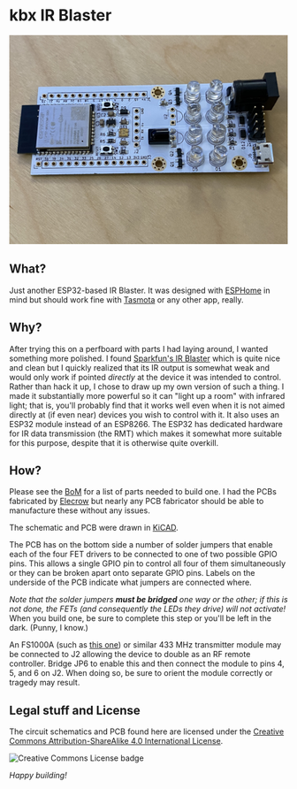 # kbx IR Blaster

![kbxIRBlaster](images/kbxIrBlaster-top.jpg "kbxIRBlaster")

## What?

Just another ESP32-based IR Blaster. It was designed with
 [ESPHome](https://esphome.io) in mind but should work fine with
 [Tasmota](https://tasmota.github.io/docs/) or any other app, really.

## Why?

After trying this on a perfboard with parts I had laying around, I wanted
 something more polished. I found
 [Sparkfun's IR Blaster](https://www.sparkfun.com/products/15031) which is
 quite nice and clean but I quickly realized that its IR output is somewhat
 weak and would only work if pointed _directly_ at the device it was intended
 to control. Rather than hack it up, I chose to draw up my own version of such
 a thing. I made it substantially more powerful so it can "light up a room"
 with infrared light; that is, you'll probably find that it works well even
 when it is not aimed directly at (if even near) devices you wish to control
 with it. It also uses an ESP32 module instead of an ESP8266. The ESP32 has
 dedicated hardware for IR data transmission (the RMT) which makes it somewhat
 more suitable for this purpose, despite that it is otherwise quite overkill.

## How?

Please see the [BoM](kbxIrBlaster.BoM.md) for a list of parts needed to build
 one. I had the PCBs fabricated by [Elecrow](https://www.elecrow.com) but
 nearly any PCB fabricator should be able to manufacture these without any
 issues.

The schematic and PCB were drawn in [KiCAD](https://www.kicad-pcb.org).

The PCB has on the bottom side a number of solder jumpers that enable each of
 the four FET drivers to be connected to one of two possible GPIO pins. This
 allows a single GPIO pin to control all four of them simultaneously or they
 can be broken apart onto separate GPIO pins. Labels on the underside of the
 PCB indicate what jumpers are connected where.

_Note that the solder jumpers **must be bridged** one way or the other; if this
 is not done, the FETs (and consequently the LEDs they drive) will not activate!_
 When you build one, be sure to complete this step or you'll be left in the
 dark. (Punny, I know.)

An FS1000A (such as
 [this one](https://www.amazon.com/HiLetgo-Wireless-Transmitter-Receiver-Raspberry/dp/B01DKC2EY4/))
 or similar 433 MHz transmitter module may be connected to J2 allowing the
 device to double as an RF remote controller. Bridge JP6 to enable this and
 then connect the module to pins 4, 5, and 6 on J2. When doing so, be sure to
 orient the module correctly or tragedy may result.

 ## Legal stuff and License

The circuit schematics and PCB found here are licensed under the
 [Creative Commons Attribution-ShareAlike 4.0 International License](http://creativecommons.org/licenses/by-sa/4.0/).

![Creative Commons License badge](https://i.creativecommons.org/l/by-sa/4.0/88x31.png)

_Happy building!_